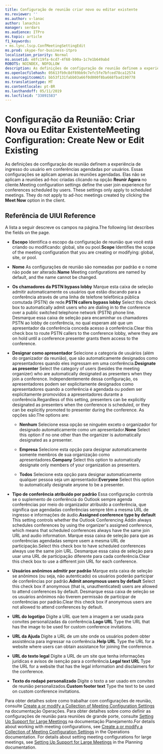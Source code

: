 ```yaml
---
title: Configuração de reunião criar novo ou editar existente
ms.reviewer: ''
ms.author: v-lanac
author: lanachin
manager: serdars
ms.audience: ITPro
ms.topic: article
f1_keywords:
- ms.lync.lscp.ConfMeetingSettingEdit
ms.prod: skype-for-business-itpro
localization_priority: Normal
ms.assetid: e8fc19fa-6cd7-4f68-b90a-1c7e1b649abd
ROBOTS: NOINDEX, NOFOLLOW
description: As definições de configuração de reunião definem a experiência de ingresso do usuário em conferências agendadas por usuários. Essas configurações se aplicam apenas às reuniões agendadas. Elas não se aplicam à reuniões ad-hoc criadas clicando na opção Reunir Agora no cliente.
ms.openlocfilehash: 05613fb9c8df89bb9c7efc5fe7bfced78ca12574
ms.sourcegitcommit: bb53f131fabb03a66f0d000f8ba668fbad190778
ms.translationtype: MT
ms.contentlocale: pt-BR
ms.lasthandoff: 05/11/2019
ms.locfileid: "33891583"
---
```

# <a name="meeting-configuration-create-new-or-edit-existing"></a><span data-ttu-id="770c5-105">Configuração da Reunião: Criar Nova ou Editar Existente</span><span class="sxs-lookup"><span data-stu-id="770c5-105">Meeting Configuration: Create New or Edit Existing</span></span>

<span data-ttu-id="770c5-p102">As definições de configuração de reunião definem a experiência de ingresso do usuário em conferências agendadas por usuários. Essas configurações se aplicam apenas às reuniões agendadas. Elas não se aplicam a reuniões ad-hoc criadas clicando na opção **Reunir Agora** no cliente.</span><span class="sxs-lookup"><span data-stu-id="770c5-p102">Meeting configuration settings define the user join experience for conferences scheduled by users. These settings only apply to scheduled meetings. They do not apply to ad-hoc meetings created by clicking the **Meet Now** option in the client.</span></span>

## <a name="ui-reference"></a><span data-ttu-id="770c5-109">Referência de UI</span><span class="sxs-lookup"><span data-stu-id="770c5-109">UI Reference</span></span>

<span data-ttu-id="770c5-110">A lista a seguir descreve os campos na página.</span><span class="sxs-lookup"><span data-stu-id="770c5-110">The following list describes the fields on the page.</span></span>

- <span data-ttu-id="770c5-111">**Escopo** Identifica o escopo da configuração de reunião que você está criando ou modificando: global, site ou pool.</span><span class="sxs-lookup"><span data-stu-id="770c5-111">**Scope** Identifies the scope of the meeting configuration that you are creating or modifying: global, site, or pool.</span></span>

- <span data-ttu-id="770c5-112">**Nome** As configurações de reunião são nomeadas por padrão e o nome não pode ser alterado.</span><span class="sxs-lookup"><span data-stu-id="770c5-112">**Name** Meeting configurations are named by default, and the name cannot be changed.</span></span>

- <span data-ttu-id="770c5-113">**Os chamadores da PSTN bypass lobby** Marque esta caixa de seleção admitir automaticamente os usuários que estão discando para a conferência através de uma linha de telefone telefônica pública comutada (PSTN) de rede.</span><span class="sxs-lookup"><span data-stu-id="770c5-113">**PSTN callers bypass lobby** Select this check box to automatically admit users who are dialing in to the conference over a public switched telephone network (PSTN) phone line.</span></span> <span data-ttu-id="770c5-114">Desmarque essa caixa de seleção para encaminhar os chamadores PSTN ao lobby de conferência, no qual esperam até que um apresentador da conferência conceda acesso à conferência.</span><span class="sxs-lookup"><span data-stu-id="770c5-114">Clear this check box to route PSTN callers to the conference lobby, where they are on hold until a conference presenter grants them access to the conference.</span></span>

- <span data-ttu-id="770c5-115">**Designar como apresentador** Selecione a categoria de usuários (além do organizador da reunião), que são automaticamente designados como apresentadores quando eles ingressam em uma conferência.</span><span class="sxs-lookup"><span data-stu-id="770c5-115">**Designate as presenter** Select the category of users (besides the meeting organizer) who are automatically designated as presenters when they join a conference.</span></span> <span data-ttu-id="770c5-116">Independentemente dessa configuração, os apresentadores podem ser explicitamente designados como apresentadores quando a conferência é agendada ou podem ser explicitamente promovidos a apresentadores durante a conferência.</span><span class="sxs-lookup"><span data-stu-id="770c5-116">Regardless of this setting, presenters can be explicitly designated as presenters when the conference is scheduled, or they can be explicitly promoted to presenter during the conference.</span></span> <span data-ttu-id="770c5-117">As opções são:</span><span class="sxs-lookup"><span data-stu-id="770c5-117">The options are:</span></span>

  - <span data-ttu-id="770c5-118">**Nenhum** Selecione essa opção se ninguém exceto o organizador for designado automaticamente como um apresentador.</span><span class="sxs-lookup"><span data-stu-id="770c5-118">**None** Select this option if no one other than the organizer is automatically designated as a presenter.</span></span>

  - <span data-ttu-id="770c5-119">**Empresa** Selecione esta opção para designar automaticamente somente membros de sua organização como apresentadores.</span><span class="sxs-lookup"><span data-stu-id="770c5-119">**Company** Select this option to automatically designate only members of your organization as presenters.</span></span>

  - <span data-ttu-id="770c5-120">**Todos** Selecione esta opção para designar automaticamente qualquer pessoa seja um apresentador.</span><span class="sxs-lookup"><span data-stu-id="770c5-120">**Everyone** Select this option to automatically designate anyone to be a presenter.</span></span>

- <span data-ttu-id="770c5-121">**Tipo de conferência atribuído por padrão** Essa configuração controla se o suplemento de conferência do Outlook sempre agenda conferências por meio do organizador atribuído a conferência, que significa que agendadas conferências sempre têm a mesma URL de ingresso e informações de áudio.</span><span class="sxs-lookup"><span data-stu-id="770c5-121">**Assigned conference type by default** This setting controls whether the Outlook Conferencing Addin always schedules conferences by using the organizer's assigned conference, which means that scheduled conferences always have the same join URL and audio information.</span></span> <span data-ttu-id="770c5-122">Marque essa caixa de seleção para que as conferências agendadas sempre usem a mesma URL de participação.</span><span class="sxs-lookup"><span data-stu-id="770c5-122">Select this check box to have scheduled conferences always use the same join URL.</span></span> <span data-ttu-id="770c5-123">Desmarque essa caixa de seleção para usar uma URL de participação diferente para cada conferência.</span><span class="sxs-lookup"><span data-stu-id="770c5-123">Clear this check box to use a different join URL for each conference.</span></span>

- <span data-ttu-id="770c5-124">**Usuários anônimos admitir por padrão** Marque esta caixa de seleção se anônimos (ou seja, não autenticado) os usuários poderão participar de conferências por padrão.</span><span class="sxs-lookup"><span data-stu-id="770c5-124">**Admit anonymous users by default** Select this check box if anonymous (that is, unauthenticated) users are allowed to attend conferences by default.</span></span> <span data-ttu-id="770c5-125">Desmarque essa caixa de seleção se os usuários anônimos não tiverem permissão de participar de conferências por padrão.</span><span class="sxs-lookup"><span data-stu-id="770c5-125">Clear this check box if anonymous users are not allowed to attend conferences by default.</span></span>

- <span data-ttu-id="770c5-126">**URL do logotipo** Digite a URL que tem a imagem a ser usada para convites personalizadas da conferência.</span><span class="sxs-lookup"><span data-stu-id="770c5-126">**Logo URL** Type the URL that has the image to be used for custom conference invitations.</span></span>

- <span data-ttu-id="770c5-127">**URL da Ajuda** Digite a URL de um site onde os usuários podem obter assistência para ingressar na conferência.</span><span class="sxs-lookup"><span data-stu-id="770c5-127">**Help URL** Type the URL for a website where users can obtain assistance for joining the conference.</span></span>

- <span data-ttu-id="770c5-128">**URL do texto legal** Digite a URL de um site que tenha informações jurídicas e avisos de isenção para a conferência.</span><span class="sxs-lookup"><span data-stu-id="770c5-128">**Legal text URL** Type the URL for a website that has the legal information and disclaimers for the conference.</span></span>

- <span data-ttu-id="770c5-129">**Texto do rodapé personalizado** Digite o texto a ser usado em convites de reunião personalizados.</span><span class="sxs-lookup"><span data-stu-id="770c5-129">**Custom footer text** Type the text to be used on custom conference invitations.</span></span>

<span data-ttu-id="770c5-p107">Para obter detalhes sobre como trabalhar com configurações de reunião, consulte [Create a or modify a Collection of Meeting Configuration Settings](https://technet.microsoft.com/library/ce6773c1-a0d5-4405-8e32-33a6f3a46a1a.aspx) na documentação Operações. Para obter detalhes sobre como definir as configurações de reunião para reuniões de grande porte, consulte  [Setting Up Support for Large Meetings](https://technet.microsoft.com/library/8e22d34b-b395-408d-9d48-8f2a3abe9513.aspx) na documentação Planejamento.</span><span class="sxs-lookup"><span data-stu-id="770c5-p107">For details about working with meeting configurations, see [Create a or modify a Collection of Meeting Configuration Settings](https://technet.microsoft.com/library/ce6773c1-a0d5-4405-8e32-33a6f3a46a1a.aspx) in the Operations documentation. For details about setting meeting configurations for large meetings, see [Setting Up Support for Large Meetings](https://technet.microsoft.com/library/8e22d34b-b395-408d-9d48-8f2a3abe9513.aspx) in the Planning documentation.</span></span>


